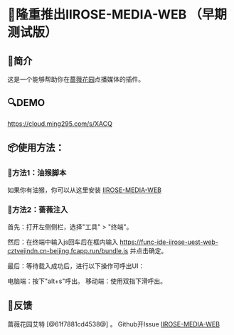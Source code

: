 # 🎉隆重推出IIROSE-MEDIA-WEB （早期测试版）

## 📝简介

这是一个能够帮助你在[蔷薇花园](https://iirose.com/)点播媒体的插件。

## 🔍DEMO

https://cloud.ming295.com/s/XACQ

## 📦使用方法：

### 🐒方法1：油猴脚本

如果你有油猴，你可以从这里安装 [IIROSE-MEDIA-WEB](https://greasyfork.org/zh-CN/scripts/492694-iirose-media-web)

### 💉方法2：蔷薇注入

首先：打开左侧侧栏，选择"工具" > "终端"。

然后：在终端中输入js回车后在框内输入 https://func-ide-iirose-uest-web-cztvejindn.cn-beijing.fcapp.run/bundle.js 并点击确定。

最后：等待载入成功后，进行以下操作可呼出UI：

电脑端：按下"alt+s"呼出。
移动端：使用双指下滑呼出。

## 🐛反馈

蔷薇花园艾特 [@61f7881cd4538@] 。
Github开Issue [IIROSE-MEDIA-WEB](https://github.com/jingming295/IIROSE-MEDIA-WEB)
